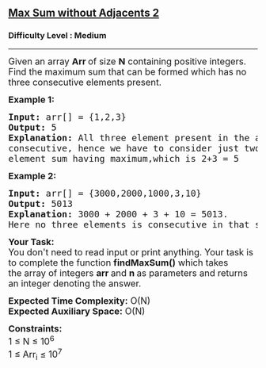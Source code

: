 <h2><a href="https://practice.geeksforgeeks.org/problems/max-sum-without-adjacents-2/1?utm_source=gfg&utm_medium=article&utm_campaign=bottom_sticky_on_article">Max Sum without Adjacents 2</a></h2><h3>Difficulty Level : Medium</h3><hr><div class="problems_problem_content__Xm_eO"><p><span style="font-size:18px">Given an array&nbsp;<strong>Arr&nbsp;</strong>of size&nbsp;<strong>N</strong>&nbsp;containing&nbsp;positive integers. Find the maximum sum that can be formed which has no three consecutive elements present.</span></p>

<p><span style="font-size:18px"><strong>Example 1:</strong></span></p>

<pre><span style="font-size:18px"><strong>Input:</strong> arr[] = {1,2,3}
<strong>Output:</strong> 5
<strong>Explanation:</strong> All three element present in the array is
consecutive, hence we have to consider just two
element sum having maximum,which is 2+3 = 5</span></pre>

<p><span style="font-size:18px"><strong>Example 2:</strong></span></p>

<pre><span style="font-size:18px"><strong>Input:</strong> arr[] = {3000,2000,1000,3,10}
<strong>Output: </strong>5013
<strong>Explanation:</strong> 3000 + 2000 + 3 + 10 = 5013.
Here no three elements is consecutive in that subsequence.</span></pre>

<p><span style="font-size:18px"><strong>Your Task:</strong><br>
You don't need to read input or print anything. Your task is to complete the function&nbsp;<strong>findMaxSum()</strong>&nbsp;which takes the&nbsp;array of&nbsp;integers&nbsp;<strong>arr&nbsp;</strong>and&nbsp;<strong>n</strong><strong>&nbsp;</strong>as parameters and returns an integer denoting the answer.</span></p>

<p><span style="font-size:18px"><strong>Expected Time Complexity:</strong>&nbsp;O(N)<br>
<strong>Expected Auxiliary Space:</strong>&nbsp;O(N)</span></p>

<p><span style="font-size:18px"><strong>Constraints:</strong><br>
1 ≤ N ≤ 10<sup>6</sup><br>
1 ≤ Arr<sub>i</sub>&nbsp;≤ 10<sup>7</sup></span></p>

<p>&nbsp;</p>
</div>